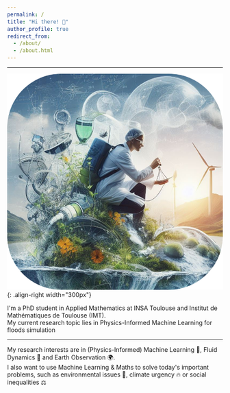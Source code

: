```yaml
---
permalink: /
title: "Hi there! 👋"
author_profile: true
redirect_from: 
  - /about/
  - /about.html
---
```


---

![Illustration showing my interests](/images/image_about_round_corners.png){: .align-right width="300px"}

I'm a PhD student in Applied Mathematics at INSA Toulouse and Institut de Mathématiques de Toulouse (IMT). <br>
My current research topic lies in Physics-Informed Machine Learning for floods simulation

---

My research interests are in (Physics-Informed) Machine Learning 🤖, Fluid Dynamics 🌊 and Earth Observation 🌍. <br>
I also want to use Machine Learning & Maths to solve today's important problems, such as environmental issues 🌱, climate urgency 🔥 or social inequalities ⚖️


